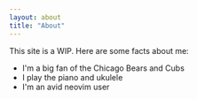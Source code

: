 ```yaml
---
layout: about
title: "About"
---
```


This site is a WIP. Here are some facts about me:
- I'm a big fan of the Chicago Bears and Cubs
- I play the piano and ukulele
- I'm an avid neovim user